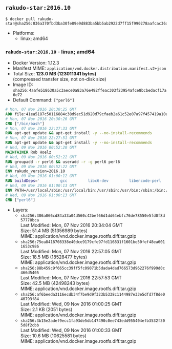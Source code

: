 ## `rakudo-star:2016.10`

```console
$ docker pull rakudo-star@sha256:036a370fbd3ba30fe89e9d883ba5bb5ab2922d7ff15f990278aafcac36a33564
```

-	Platforms:
	-	linux; amd64

### `rakudo-star:2016.10` - linux; amd64

-	Docker Version: 1.12.3
-	Manifest MIME: `application/vnd.docker.distribution.manifest.v2+json`
-	Total Size: **123.0 MB (123011341 bytes)**  
	(compressed transfer size, not on-disk size)
-	Image ID: `sha256:4aafe518630a5c3aece0a83a76e492ffeac303f23954afce8bcbedacf17a6e72`
-	Default Command: `["perl6"]`

```dockerfile
# Mon, 07 Nov 2016 20:30:25 GMT
ADD file:41ea5187c50116884c38d9ec51d920d79cfaeb2a61c52e07a97f457419a10a4f in / 
# Mon, 07 Nov 2016 20:30:26 GMT
CMD ["/bin/bash"]
# Mon, 07 Nov 2016 22:27:33 GMT
RUN apt-get update && apt-get install -y --no-install-recommends 		ca-certificates 		curl 		wget 	&& rm -rf /var/lib/apt/lists/*
# Mon, 07 Nov 2016 22:27:51 GMT
RUN apt-get update && apt-get install -y --no-install-recommends 		bzr 		git 		mercurial 		openssh-client 		subversion 				procps 	&& rm -rf /var/lib/apt/lists/*
# Wed, 09 Nov 2016 00:52:20 GMT
MAINTAINER Rob Hoelz
# Wed, 09 Nov 2016 00:52:22 GMT
RUN groupadd -r perl6 && useradd -r -g perl6 perl6
# Wed, 09 Nov 2016 00:52:22 GMT
ENV rakudo_version=2016.10
# Wed, 09 Nov 2016 01:00:12 GMT
RUN buildDeps='         gcc         libc6-dev         libencode-perl         make     '     && set -x     && apt-get update     && apt-get --yes install --no-install-recommends $buildDeps     && rm -rf /var/lib/apt/lists/*     && mkdir /root/rakudo     && curl -fsSL http://rakudo.org/downloads/star/rakudo-star-${rakudo_version}.tar.gz -o rakudo.tar.gz     && tar xzf rakudo.tar.gz --strip-components=1 -C /root/rakudo     && (         cd /root/rakudo         && perl Configure.pl --prefix=/usr --gen-moar         && make install     )     && rm -rf /rakudo.tar.gz /root/rakudo     && apt-get purge -y --auto-remove $buildDeps
# Wed, 09 Nov 2016 01:00:13 GMT
ENV PATH=/usr/local/sbin:/usr/local/bin:/usr/sbin:/usr/bin:/sbin:/bin:/usr/share/perl6/site/bin
# Wed, 09 Nov 2016 01:00:13 GMT
CMD ["perl6"]
```

-	Layers:
	-	`sha256:386a066cd84a33a04d560c42bef66d1dd64ebfc76de78550e5fd0f8d57778bca`  
		Last Modified: Mon, 07 Nov 2016 20:34:04 GMT  
		Size: 51.4 MB (51356989 bytes)  
		MIME: application/vnd.docker.image.rootfs.diff.tar.gzip
	-	`sha256:75ea8418708338e40dce9179cfe97fd116831f1601be50fef48ea6011653c986`  
		Last Modified: Mon, 07 Nov 2016 22:57:05 GMT  
		Size: 18.5 MB (18528477 bytes)  
		MIME: application/vnd.docker.image.rootfs.diff.tar.gzip
	-	`sha256:88b459c9f665cc39ff5fc09071b5dada4dad766573d962276f999d0c466d5405`  
		Last Modified: Mon, 07 Nov 2016 22:57:53 GMT  
		Size: 42.5 MB (42498243 bytes)  
		MIME: application/vnd.docker.image.rootfs.diff.tar.gzip
	-	`sha256:af6beeda3116ecdb34f7be9d9f323b5338c1144987e33e5dfd7f8de040793f84`  
		Last Modified: Wed, 09 Nov 2016 01:00:25 GMT  
		Size: 2.1 KB (2051 bytes)  
		MIME: application/vnd.docker.image.rootfs.diff.tar.gzip
	-	`sha256:3b15e2adef9ecc1fa93de5db147490c0ee743edd955404efb3532f305d8f2cbb`  
		Last Modified: Wed, 09 Nov 2016 01:00:33 GMT  
		Size: 10.6 MB (10625581 bytes)  
		MIME: application/vnd.docker.image.rootfs.diff.tar.gzip
